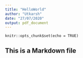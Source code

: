 ```yaml
---
title: "HelloWorld"
author: "Utkarsh"
date: "27/07/2020"
output: pdf_document
---
```

```{r setup, include=FALSE}
knitr::opts_chunk$set(echo = TRUE)
```
## This is a Markdown file